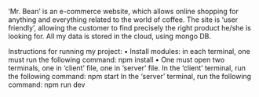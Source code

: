 

‘Mr. Bean’ is an e-commerce website, which allows online shopping for anything and everything related to the world of coffee. 
The site is ‘user friendly’, allowing the customer to find precisely the right product he/she is looking for.
All my data is stored in the cloud, using mongo DB.

Instructions for running my project: 
•	Install modules: in each terminal, one must run the following command: npm install
•	One must open two terminals, one in ‘client’ file, one in ‘server’ file.
In the ‘client’ terminal, run the following command: npm start
In the ‘server’ terminal, run the following command: npm run dev

